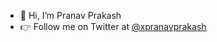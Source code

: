 - 👋 Hi, I’m Pranav Prakash
- 👉 Follow me on Twitter at [@xpranavprakash](https://twitter.com/xpranavprakash)


<!---
r4881t/r4881t is a ✨ special ✨ repository because its `README.md` (this file) appears on your GitHub profile.
You can click the Preview link to take a look at your changes.
--->

